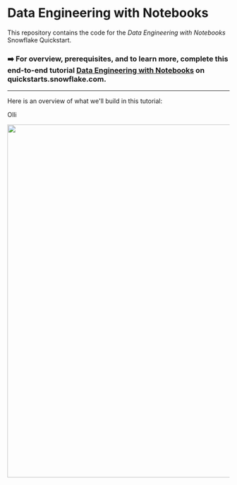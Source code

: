 # Data Engineering with Notebooks
This repository contains the code for the *Data Engineering with Notebooks* Snowflake Quickstart.

### ➡️ For overview, prerequisites, and to learn more, complete this end-to-end tutorial [Data Engineering with Notebooks](https://quickstarts.snowflake.com/guide/data_engineering_with_notebooks/index.html?index=..%2F..index#0) on quickstarts.snowflake.com.

___
Here is an overview of what we'll build in this tutorial:

Olli

<img src="images/quickstart_overview.png" width=800px>
